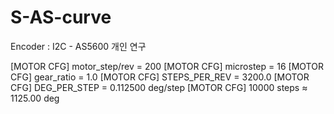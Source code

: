 # S-AS-curve
Encoder : I2C - AS5600
개인 연구

[MOTOR CFG] motor_step/rev = 200
[MOTOR CFG] microstep     = 16
[MOTOR CFG] gear_ratio    = 1.0
[MOTOR CFG] STEPS_PER_REV = 3200.0
[MOTOR CFG] DEG_PER_STEP  = 0.112500 deg/step
[MOTOR CFG] 10000 steps   ≈ 1125.00 deg


